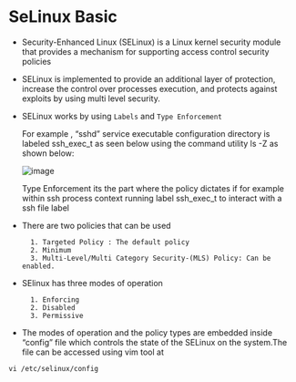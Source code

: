 # SeLinux Basic

- Security-Enhanced Linux (SELinux) is a Linux kernel security module that provides a mechanism for supporting access control security policies

 
- SELinux is implemented to provide an additional layer of protection, increase the control over processes execution, and protects against exploits by using multi level security.


- SELinux works by using `Labels` and `Type Enforcement`

  For example , “sshd” service executable configuration directory is labeled ssh_exec_t as seen below using the command utility ls -Z as shown below:
 
  ![image](https://github.com/Pavan-1997/SeLinux_Basic/assets/32020205/2cbd68ce-5ddc-448a-823d-2b2b8f993f84)

   Type Enforcement its the part where the policy dictates if for example within ssh process context running label ssh_exec_t to interact with a ssh file label


- There are two policies that can be used

  ```
	1. Targeted Policy : The default policy
	2. Minimum
	3. Multi-Level/Multi Category Security-(MLS) Policy: Can be enabled.
  ```


- SElinux has three modes of operation

  ```
	1. Enforcing
	2. Disabled
	3. Permissive
  ```


- The modes of operation and the policy types are embedded inside “config” file which controls the state of the SELinux on the system.The file can be accessed using vim tool at
```
vi /etc/selinux/config
```
 
